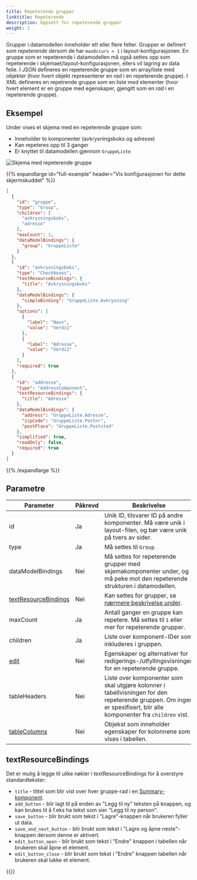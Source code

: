```yaml
---
title: Repeterende grupper
linktitle: Repeterende
description: Oppsett for repeterende grupper
weight: 1
---
```


Grupper i datamodellen inneholder ett eller flere felter. Grupper er definert som _repeterende_ dersom de har
`maxOccurs > 1` i layout-konfigurasjonen. En gruppe som er repeterende i datamodellen må også settes opp som repeterende
i skjemaet/layout-konfigurasjonen, ellers vil lagring av data feile. I JSON defineres en repeterende gruppe som en
array/liste med objekter (hvor hvert objekt representerer en _rad_ i en repeterende gruppe). I XML defineres en
repetrende gruppe som en liste med elementer (hvor hvert element er en gruppe med egenskaper, gjengitt som en _rad_ i
en repeterende gruppe).

## Eksempel

Under vises et skjema med en repeterende gruppe som:

- Inneholder to komponenter (avkrysningsboks og adresse)
- Kan repeteres opp til 3 ganger
- Er knyttet til datamodellen gjennom `GruppeListe`

![Skjema med repeterende gruppe](repeating-groups-demo.gif "Skjema med repeterende gruppe")

{{% expandlarge id="full-example" header="Vis konfigurasjonen for dette skjermskuddet" %}}
```json {linenos=inline}
[
  {
    "id": "gruppe",
    "type": "Group",
    "children": [
      "avkrysningsboks",
      "adresse"
    ],
    "maxCount": 3,
    "dataModelBindings": {
      "group": "GruppeListe"
    }
  },
  {
    "id": "avkrysningsboks",
    "type": "Checkboxes",
    "textResourceBindings": {
      "title": "Avkrysningsboks"
    },
    "dataModelBindings": {
      "simpleBinding": "GruppeListe.Avkrysning"
    },
    "options": [
      {
        "label": "Navn",
        "value": "Verdi1"
      },
      {
        "label": "Adresse",
        "value": "Verdi2"
      }
    ],
    "required": true
  },
  {
    "id": "addresse",
    "type": "AddressComponent",
    "textResourceBindings": {
      "title": "Adresse"
    },
    "dataModelBindings": {
      "address": "GruppeListe.Adresse",
      "zipCode": "GruppeListe.Postnr",
      "postPlace": "GruppeListe.Poststed"
    },
    "simplified": true,
    "readOnly": false,
    "required": true
  }
]

```
{{% /expandlarge %}}

## Parametre

| Parameter                                                                       | Påkrevd | Beskrivelse                                                                                                                                                         |
|---------------------------------------------------------------------------------|---------|---------------------------------------------------------------------------------------------------------------------------------------------------------------------|
| id                                                                              | Ja      | Unik ID, tilsvarer ID på andre komponenter. Må være unik i layout-filen, og bør være unik på tvers av sider.                                                        |
| type                                                                            | Ja      | Må settes til `Group`                                                                                                                                               |
| dataModelBindings                                                               | Nei     | Må settes for repeterende grupper med skjemakomponenter under, og må peke mot den repeterende strukturen i datamodellen.                                            |
| [textResourceBindings](#textresourcebindings)                                   | Nei     | Kan settes for grupper, se [nærmere beskrivelse under](#textresourcebindings).                                                                                      |
| maxCount                                                                        | Ja      | Antall ganger en gruppe kan repetere. Må settes til `1` eller mer for repeterende grupper.                                                                          |
| children                                                                        | Ja      | Liste over komponent-IDer som inkluderes i gruppen.                                                                                                                 |
| [edit](edit)                                                                    | Nei     | Egenskaper og alternativer for redigerings-/utfyllingsvisningen for en repeterende gruppe.                                                                          |
| tableHeaders                                                                    | Nei     | Liste over komponenter som skal utgjøre kolonner i tabellvisningen for den repeterende gruppen. Om ingen er spesifisert, blir alle komponenter fra `children` vist. |
| [tableColumns](table/#bredder-tekst-plassering-og-skjuling-av-overflødig-tekst) | Nei     | Objekst som inneholder egenskaper for kolonnene som vises i tabellen.                                                                                               |

## textResourceBindings

Det er mulig å legge til ulike nøkler i textResourceBindings for å overstyre standardtekster:

- `title` - tittel som blir vist over hver gruppe-rad i en [Summary-komponent](../../../pages/summary).
- `add_button` - blir lagt til på enden av "Legg til ny" teksten på knappen, og kan brukes til å f.eks ha tekst som sier "Legg til ny person".
- `save_button` - blir brukt som tekst i "Lagre"-knappen når brukeren fyller ut data.
- `save_and_next_button` - blir brukt som tekst i "Lagre og åpne neste"-knappen dersom denne er aktivert.
- `edit_button_open` - blir brukt som tekst i "Endre" knappen i tabellen når brukeren skal åpne et element.
- `edit_button_close` - blir brukt som tekst i "Endre" knappen tabellen når brukeren skal lukke et element.

{{<children />}}
